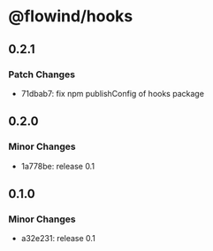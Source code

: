 # @flowind/hooks

## 0.2.1

### Patch Changes

- 71dbab7: fix npm publishConfig of hooks package

## 0.2.0

### Minor Changes

- 1a778be: release 0.1

## 0.1.0

### Minor Changes

- a32e231: release 0.1
